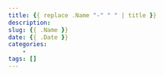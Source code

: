 ```yaml
---
title: {{ replace .Name "-" " " | title }}
description: 
slug: {{ .Name }}
date: {{ .Date }}
categories:
    - 
tags: []
---
```

